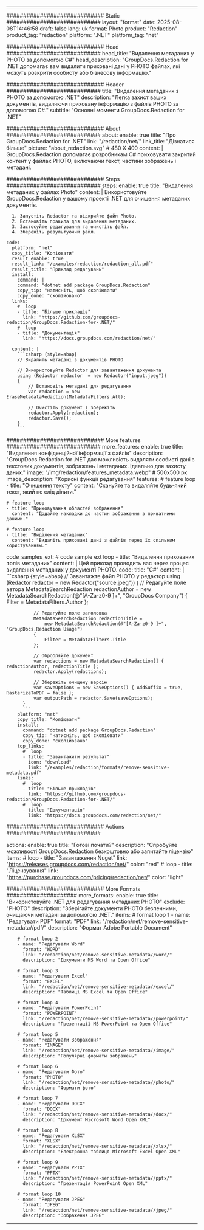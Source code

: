 
---
############################# Static ############################
layout: "format"
date:  2025-08-08T14:46:58
draft: false
lang: uk
format: Photo
product: "Redaction"
product_tag: "redaction"
platform: ".NET"
platform_tag: "net"

############################# Head ############################
head_title: "Видалення метаданих у PHOTO за допомогою C#"
head_description: "GroupDocs.Redaction for .NET допомагає вам видалити приховані дані у PHOTO файлах, які можуть розкрити особисту або бізнесову інформацію."

############################# Header ############################
title: "Видалення метаданих з PHOTO за допомогою .NET" 
description: "Легка захист ваших документів, видаляючи приховану інформацію з файлів PHOTO за допомогою C#."
subtitle: "Основні моменти GroupDocs.Redaction for .NET" 

############################# About ############################
about:
    enable: true
    title: "Про GroupDocs.Redaction for .NET"
    link: "/redaction/net/"
    link_title: "Дізнатися більше"
    picture: "about_redaction.svg" # 480 X 400
    content: |
       GroupDocs.Redaction допомагає розробникам C# приховувати закритий контент у файлах PHOTO, включаючи текст, частини зображень і метадані.

############################# Steps ############################
steps:
    enable: true
    title: "Видалення метаданих у файлах Photo"
    content: |
      Використовуйте GroupDocs.Redaction у вашому проекті .NET для очищення метаданих документів.
      
      1. Запустіть Redactor та відкрийте файл Photo.
      2. Встановіть правила для видалення метаданих.
      3. Застосуйте редагування та очистіть файл.
      4. Збережіть результуючий файл.
   
    code:
      platform: "net"
      copy_title: "Копіювати"
      result_enable: true
      result_link: "/examples/redaction/redaction_all.pdf"
      result_title: "Приклад редагувань"
      install:
        command: |
        command: "dotnet add package GroupDocs.Redaction"
        copy_tip: "натисніть, щоб скопіювати"
        copy_done: "скопійовано"
      links:
        #  loop
        - title: "Більше прикладів"
          link: "https://github.com/groupdocs-redaction/GroupDocs.Redaction-for-.NET/"
        #  loop
        - title: "Документація"
          link: "https://docs.groupdocs.com/redaction/net/"
          
      content: |
        ```csharp {style=abap}
        // Видалить метадані з документів PHOTO

        // Використовуйте Redactor для завантаження документа
        using (Redactor redactor  = new Redactor("input.jpeg"))
        {
            // Встановіть метадані для редагування
            var redaction = new EraseMetadataRedaction(MetadataFilters.All);
            
            // Очистіть документ і збережіть
            redactor.Apply(redaction);
            redactor.Save();
        }
        ```            


############################# More features ############################
more_features:
  enable: true
  title: "Видалення конфіденційної інформації з файлів"
  description: "GroupDocs.Redaction for .NET дає можливість видаляти особисті дані з текстових документів, зображень і метаданих. Ідеально для захисту даних."
  image: "/img/redaction/features_metadata.webp" # 500x500 px
  image_description: "Корисні функції редагування"
  features:
    # feature loop
    - title: "Очищення тексту"
      content: "Скануйте та видаляйте будь-який текст, який не слід ділити."

    # feature loop
    - title: "Приховування областей зображення"
      content: "Додайте накладки до частин зображення з приватними даними."

    # feature loop
    - title: "Видалення метаданих"
      content: "Видаліть приховані дані з файлів перед їх спільним користуванням."
      
  code_samples_ext:
    # code sample ext loop
    - title: "Видалення прихованих полів метаданих"
      content: |
        Цей приклад проводить вас через процес видалення метаданих у документі PHOTO.
      code:
        title: "C#"
        content: |
          ```csharp {style=abap}
          //  Завантажте файл PHOTO у редактор
          using (Redactor redactor  = new Redactor("source.jpeg"))
          {
              // Редагуйте поле автора
              MetadataSearchRedaction redactionAuthor = 
                  new MetadataSearchRedaction(@"[A-Za-z0-9 ]+", "GroupDocs Company")
              {
                  Filter = MetadataFilters.Author
              };

              // Редагуйте поле заголовка
              MetadataSearchRedaction redactionTitle = 
                  new MetadataSearchRedaction(@"[A-Za-z0-9 ]+", "GroupDocs.Redaction Usage")
              {
                  Filter = MetadataFilters.Title
              };

              // Обробляйте документ
              var redactions = new MetadataSearchRedaction[] { redactionAuthor, redactionTitle };
              redactor.Apply(redactions);

              // Збережіть очищену версію
              var saveOptions = new SaveOptions() { AddSuffix = true, RasterizeToPDF = false };
              var outputPath = redactor.Save(saveOptions);
          }
          ```
        platform: "net"
        copy_title: "Копіювати"
        install:
          command: "dotnet add package GroupDocs.Redaction"
          copy_tip: "натисніть, щоб скопіювати"
          copy_done: "скопійовано"
        top_links:
          #  loop
          - title: "Завантажити результат"
            icon: "download"
            link: "/examples/redaction/formats/remove-sensitive-metadata.pdf"
        links:
          #  loop
          - title: "Більше прикладів"
            link: "https://github.com/groupdocs-redaction/GroupDocs.Redaction-for-.NET/"
          #  loop
          - title: "Документація"
            link: "https://docs.groupdocs.com/redaction/net/"


############################# Actions ############################

actions:
  enable: true
  title: "Готові почати?"
  description: "Спробуйте можливості GroupDocs.Redaction безкоштовно або запитайте ліцензію"
  items:
    #  loop
    - title: "Завантаження Nuget"
      link: "https://releases.groupdocs.com/redaction/net/"
      color: "red"
        #  loop
    - title: "Ліцензування"
      link: "https://purchase.groupdocs.com/pricing/redaction/net/"
      color: "light"


############################# More Formats #####################
more_formats:
    enable: true
    title: "Використовуйте .NET для редагування метаданих PHOTO"
    exclude: "PHOTO"
    description: "Зберігайте документи PHOTO безпечними, очищаючи метадані за допомогою .NET."
    items: 
        # format loop 1
        - name: "Редагувати PDF"
          format: "PDF"
          link: "/redaction/net/remove-sensitive-metadata//pdf/"
          description: "Формат Adobe Portable Document"

        # format loop 2
        - name: "Редагувати Word"
          format: "WORD"
          link: "/redaction/net/remove-sensitive-metadata//word/"
          description: "Документи MS Word та Open Office"
          
        # format loop 3
        - name: "Редагувати Excel"
          format: "EXCEL"
          link: "/redaction/net/remove-sensitive-metadata//excel/"
          description: "Таблиці MS Excel та Open Office"

        # format loop 4
        - name: "Редагувати PowerPoint"
          format: "POWERPOINT"
          link: "/redaction/net/remove-sensitive-metadata//powerpoint/"
          description: "Презентації MS PowerPoint та Open Office"

        # format loop 5
        - name: "Редагувати Зображення"
          format: "IMAGE"
          link: "/redaction/net/remove-sensitive-metadata//image/"
          description: "Популярні формати зображень"

        # format loop 6
        - name: "Редагувати Фото"
          format: "PHOTO"
          link: "/redaction/net/remove-sensitive-metadata//photo/"
          description: "Формати фото"

        # format loop 7
        - name: "Редагувати DOCX"
          format: "DOCX"
          link: "/redaction/net/remove-sensitive-metadata//docx/"
          description: "Документ Microsoft Word Open XML"
          
        # format loop 8
        - name: "Редагувати XLSX"
          format: "XLSX"
          link: "/redaction/net/remove-sensitive-metadata//xlsx/"
          description: "Електронна таблиця Microsoft Excel Open XML"
          
        # format loop 9
        - name: "Редагувати PPTX"
          format: "PPTX"
          link: "/redaction/net/remove-sensitive-metadata//pptx/"
          description: "Презентація PowerPoint Open XML"

        # format loop 10
        - name: "Редагувати JPEG"
          format: "JPEG"
          link: "/redaction/net/remove-sensitive-metadata//jpeg/"
          description: "Зображення JPEG"


---